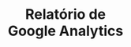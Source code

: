 ---
title: Relatório de <br> Google Analytics
description: O Analytics é uma ferramenta oferecida pelo Google, que dá acesso a gráficos e estatísticas sobre o comportamento do usuário dentro do site/blog/e-commerce. São informações indispensáveis para entender a sua audiência, os pontos fortes e a serem trabalhados na sua plataforma e o desempenho das suas campanhas e ações. Através do monitoramento, análise e criação de metas, traremos insights e estratégias para melhorar o desempenho do seu site e da sua presença digital.
brand1: /assets/img/jardins&coimoveis.jpg
brand2: /assets/img/drachrissobral.jpeg
brand3: /assets/img/jardins&coimoveis.jpg
brand4: /assets/img/drachrissobral.jpeg
layout: default
---